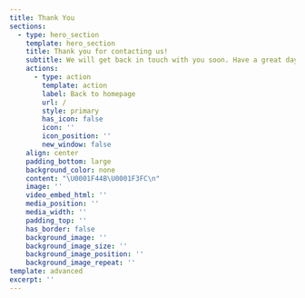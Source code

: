 ```yaml
---
title: Thank You
sections:
  - type: hero_section
    template: hero_section
    title: Thank you for contacting us!
    subtitle: We will get back in touch with you soon. Have a great day
    actions:
      - type: action
        template: action
        label: Back to homepage
        url: /
        style: primary
        has_icon: false
        icon: ''
        icon_position: ''
        new_window: false
    align: center
    padding_bottom: large
    background_color: none
    content: "\U0001F44B\U0001F3FC\n"
    image: ''
    video_embed_html: ''
    media_position: ''
    media_width: ''
    padding_top: ''
    has_border: false
    background_image: ''
    background_image_size: ''
    background_image_position: ''
    background_image_repeat: ''
template: advanced
excerpt: ''
---
```

